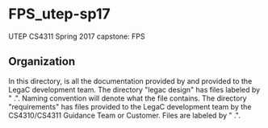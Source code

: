 # FPS_utep-sp17
UTEP CS4311 Spring 2017 capstone: FPS

## Organization
In this directory, is all the documentation provided by and provided to the LegaC development team. The directory "legac design" has files labeled by "<creation date> <name>.<file extension>". Naming convention will denote what the file contains. The directory "requirements" has files provided to the LegaC development team by the CS4310/CS4311 Guidance Team or Customer. Files are labeled by "<received date> <name>.<file extension>".